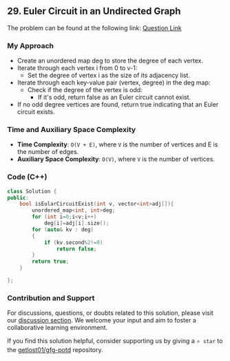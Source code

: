 ## 29. Euler Circuit in an Undirected Graph
The problem can be found at the following link: [Question Link](https://www.geeksforgeeks.org/problems/euler-circuit-in-a-directed-graph/1)

### My Approach
- Create an unordered map deg to store the degree of each vertex.
- Iterate through each vertex i from 0 to v-1:
  - Set the degree of vertex i as the size of its adjacency list.
- Iterate through each key-value pair (vertex, degree) in the deg map:
  - Check if the degree of the vertex is odd:
    - If it's odd, return false as an Euler circuit cannot exist.
- If no odd degree vertices are found, return true indicating that an Euler circuit exists.

### Time and Auxiliary Space Complexity

- **Time Complexity**: `O(V + E)`, where `V` is the number of vertices and E is the number of edges.
- **Auxiliary Space Complexity**: `O(V)`, where `V` is the number of vertices.

### Code (C++)
```cpp
class Solution {
public:
	bool isEularCircuitExist(int v, vector<int>adj[]){
	    unordered_map<int, int>deg;
        for (int i=0;i<v;i++) 
            deg[i]=adj[i].size();
        for (auto& kv : deg)
        {
            if (kv.second%2!=0)
                return false;
        }
        return true;
	}

};
```

### Contribution and Support

For discussions, questions, or doubts related to this solution, please visit our [discussion section](https://github.com/getlost01/gfg-potd/discussions). We welcome your input and aim to foster a collaborative learning environment.

If you find this solution helpful, consider supporting us by giving a `⭐ star` to the [getlost01/gfg-potd](https://github.com/getlost01/gfg-potd) repository.
